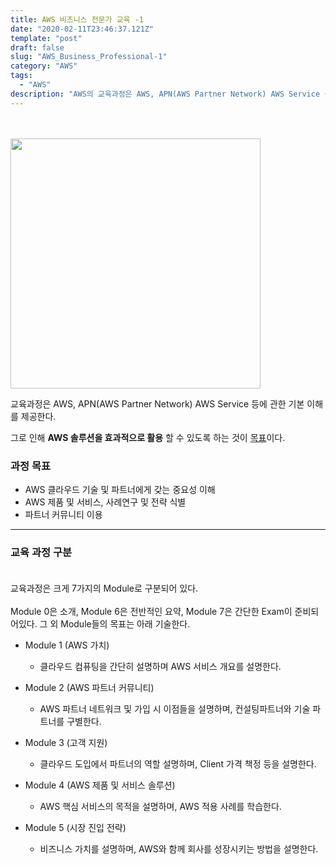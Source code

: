 ```yaml
---
title: AWS 비즈니스 전문가 교육 -1
date: "2020-02-11T23:46:37.121Z"
template: "post"
draft: false
slug: "AWS_Business_Professional-1"
category: "AWS"
tags:
  - "AWS"
description: "AWS의 교육과정은 AWS, APN(AWS Partner Network) AWS Service 등에 관한 기본 이해를 제공한다. 그로 인해 AWS 솔루션을 효과적으로 활용할 수 있도록 하는 것이 목표이다..."
---
```


<br/><br/><img src="/media/apn_picture_1.png" width="400px"><br/>

교육과정은 AWS, APN(AWS Partner Network) AWS Service 등에 관한 기본 이해를 제공한다.<br/>

그로 인해 **AWS 솔루션을 효과적으로 활용** 할 수 있도록 하는 것이 <u>목표</u>이다.

### 과정 목표
* AWS 클라우드 기술 및 파트너에게 갖는 중요성 이해
* AWS 제품 및 서비스, 사례연구 및 전략 식별
* 파트너 커뮤니티 이용

---
### 교육 과정 구분<br/><br/>
교육과정은 크게 7가지의 Module로 구분되어 있다.<br/><br/>
Module 0은 소개, Module 6은 전반적인 요약, Module 7은 간단한 Exam이 준비되어있다. 그 외 Module들의 목표는 아래 기술한다.

* Module 1 (AWS 가치)
  * 클라우드 컴퓨팅을 간단히 설명하며 AWS 서비스 개요를 설명한다.

* Module 2 (AWS 파트너 커뮤니티)
	* AWS 파트너 네트워크 및 가입 시 이점들을 설명하며,  컨설팅파트너와 기술 파트너를 구별한다.
	
* Module 3 (고객 지원)
	* 클라우드 도입에서 파트너의 역할 설명하며, Client 가격 책정 등을 설명한다.

* Module 4 (AWS 제품 및 서비스 솔루션)
	* AWS 핵심 서비스의 목적을 설명하며, AWS 적용 사례를 학습한다. 

* Module 5 (시장 진입 전략)
	* 비즈니스 가치를 설명하며, AWS와 함께 회사를 성장시키는 방법을 설명한다.
